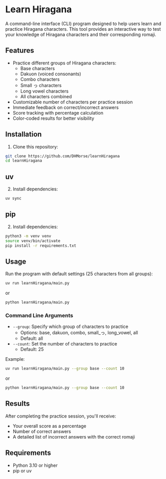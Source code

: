 # Learn Hiragana

A command-line interface (CLI) program designed to help users learn and practice Hiragana characters. This tool provides an interactive way to test your knowledge of Hiragana characters and their corresponding romaji.

## Features

- Practice different groups of Hiragana characters:
  - Base characters
  - Dakuon (voiced consonants)
  - Combo characters
  - Small っ characters
  - Long vowel characters
  - All characters combined
- Customizable number of characters per practice session
- Immediate feedback on correct/incorrect answers
- Score tracking with percentage calculation
- Color-coded results for better visibility

## Installation

1. Clone this repository:
```bash
git clone https://github.com/DHMorse/learnHiragana
cd learnHiragana
```
## uv

2. Install dependencies:
```bash
uv sync
```

## pip

2. Install dependencies:
```bash
python3 -m venv venv
source venv/bin/activate
pip install -r requirements.txt
```

## Usage

Run the program with default settings (25 characters from all groups):
```bash
uv run learnHiragana/main.py
```
or
```bash
python learnHiragana/main.py
```

### Command Line Arguments

- `--group`: Specify which group of characters to practice
  - Options: base, dakuon, combo, small_っ, long_vowel, all
  - Default: all
- `--count`: Set the number of characters to practice
  - Default: 25

Example:
```bash
uv run learnHiragana/main.py --group base --count 10
```
or
```bash
python learnHiragana/main.py --group base --count 10
```

## Results

After completing the practice session, you'll receive:
- Your overall score as a percentage
- Number of correct answers
- A detailed list of incorrect answers with the correct romaji

## Requirements

- Python 3.10 or higher
- pip or uv